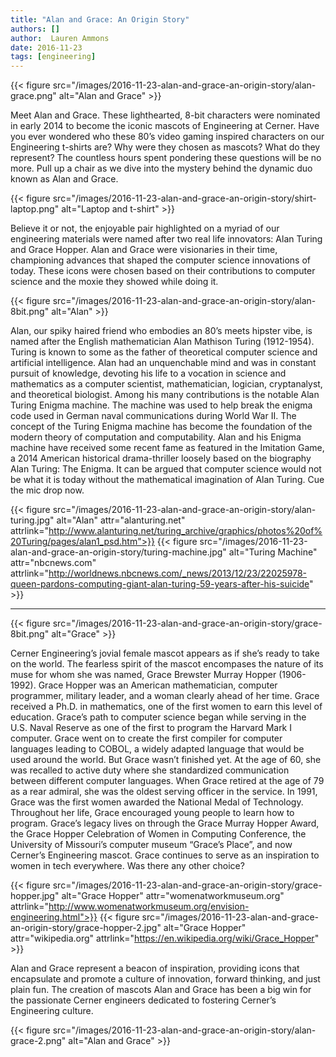 ```yaml
---
title: "Alan and Grace: An Origin Story"
authors: []
author:  Lauren Ammons
date: 2016-11-23
tags: [engineering]
---
```


{{< figure src="/images/2016-11-23-alan-and-grace-an-origin-story/alan-grace.png" alt="Alan and Grace" >}}

Meet Alan and Grace. These lighthearted, 8-bit characters were nominated in
early 2014 to become the iconic mascots of Engineering at Cerner. Have you ever
wondered who these 80’s video gaming inspired characters on our Engineering
t-shirts are? Why were they chosen as mascots? What do they represent? The
countless hours spent pondering these questions will be no more. Pull up a
chair as we dive into the mystery behind the dynamic duo known as Alan and
Grace.

<!-- TODO: Center -->
{{< figure src="/images/2016-11-23-alan-and-grace-an-origin-story/shirt-laptop.png" alt="Laptop and t-shirt" >}}

Believe it or not, the enjoyable pair highlighted on a myriad of our engineering
materials were named after two real life innovators: Alan Turing and Grace
Hopper. Alan and Grace were visionaries in their time, championing advances
that shaped the computer science innovations of today. These icons were chosen
based on their contributions to computer science and the moxie they showed while
doing it.

<!-- TODO: Center -->
{{< figure src="/images/2016-11-23-alan-and-grace-an-origin-story/alan-8bit.png" alt="Alan" >}}

Alan, our spiky haired friend who embodies an 80’s meets hipster vibe, is named
after the English mathematician Alan Mathison Turing (1912-1954). Turing is
known to some as the father of theoretical computer science and artificial
intelligence. Alan had an unquenchable mind and was in constant pursuit of
knowledge, devoting his life to a vocation in science and mathematics as a
computer scientist, mathematician, logician, cryptanalyst, and theoretical
biologist. Among his many contributions is the notable Alan Turing Enigma
machine. The machine was used to help break the enigma code used in German
naval communications during World War II. The concept of the Turing Enigma
machine has become the foundation of the modern theory of computation and
computability. Alan and his Enigma machine have received some recent fame as
featured in the Imitation Game, a 2014 American historical drama-thriller
loosely based on the biography Alan Turing: The Enigma. It can be argued that
computer science would not be what it is today without the mathematical
imagination of Alan Turing. Cue the mic drop now.

{{< figure src="/images/2016-11-23-alan-and-grace-an-origin-story/alan-turing.jpg" alt="Alan" attr="alanturing.net" attrlink="http://www.alanturing.net/turing_archive/graphics/photos%20of%20Turing/pages/alan1_psd.htm">}}
{{< figure src="/images/2016-11-23-alan-and-grace-an-origin-story/turing-machine.jpg" alt="Turing Machine" attr="nbcnews.com" attrlink="http://worldnews.nbcnews.com/_news/2013/12/23/22025978-queen-pardons-computing-giant-alan-turing-59-years-after-his-suicide" >}}

___

{{< figure src="/images/2016-11-23-alan-and-grace-an-origin-story/grace-8bit.png" alt="Grace" >}}

Cerner Engineering’s jovial female mascot appears as if she’s ready to take on
the world. The fearless spirit of the mascot encompases the nature of its muse
for whom she was named, Grace Brewster Murray Hopper (1906-1992). Grace Hopper
was an American mathematician, computer programmer, military leader, and a woman
clearly ahead of her time. Grace received a Ph.D. in mathematics, one of the
first women to earn this level of education. Grace’s path to computer science
began while serving in the U.S. Naval Reserve as one of the first to program the
Harvard Mark I computer. Grace went on to create the first compiler for
computer languages leading to COBOL, a widely adapted language that would be
used around the world. But Grace wasn’t finished yet. At the age of 60, she
was recalled to active duty where she standardized communication between
different computer languages. When Grace retired at the age of 79 as a rear
admiral, she was the oldest serving officer in the service. In 1991, Grace was
the first women awarded the National Medal of Technology. Throughout her life,
Grace encouraged young people to learn how to program. Grace’s legacy lives on
through the Grace Murray Hopper Award, the Grace Hopper Celebration of Women in
Computing Conference, the University of Missouri’s computer museum “Grace’s
Place”, and now Cerner’s Engineering mascot. Grace continues to serve as an
inspiration to women in tech everywhere. Was there any other choice?

{{< figure src="/images/2016-11-23-alan-and-grace-an-origin-story/grace-hopper.jpg" alt="Grace Hopper" attr="womenatworkmuseum.org" attrlink="http://www.womenatworkmuseum.org/envision-engineering.html">}}
{{< figure src="/images/2016-11-23-alan-and-grace-an-origin-story/grace-hopper-2.jpg" alt="Grace Hopper" attr="wikipedia.org" attrlink="https://en.wikipedia.org/wiki/Grace_Hopper" >}}

Alan and Grace represent a beacon of inspiration, providing icons that
encapsulate and promote a culture of innovation, forward thinking, and just
plain fun. The creation of mascots Alan and Grace has been a big win for the
passionate Cerner engineers dedicated to fostering Cerner’s Engineering culture.

<!-- TODO: Center -->
{{< figure src="/images/2016-11-23-alan-and-grace-an-origin-story/alan-grace-2.png" alt="Alan and Grace" >}}

